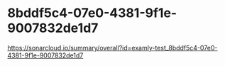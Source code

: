 # 8bddf5c4-07e0-4381-9f1e-9007832de1d7
https://sonarcloud.io/summary/overall?id=examly-test_8bddf5c4-07e0-4381-9f1e-9007832de1d7
